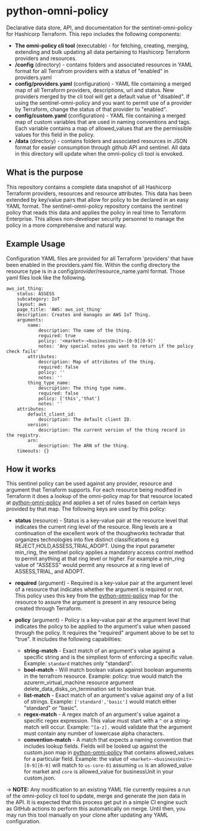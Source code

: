 # python-omni-policy
Declarative data store, API, and documentation for the sentinel-omni-policy for Hashicorp Terraform.  This repo includes the following components:

- **The omni-policy cli tool** (executable) - for fetching, creating, merging, extending and bulk updating all data pertaining to Hashicorp Terraform providers and resources.
- **/config** (directory) - contains folders and associated resources in YAML format for all Terrafrom providers with a status of "enabled" in providers.yaml
- **config/providers.yaml** (configuration) - YAML file containing a merged map of all Terraform providers, descriptions, url and status.  New providers merged by the cli tool will get a default value of "disabled".  If using the sentinel-omni-policy and you want to permit use of a provider by Terraform, change the status of that provider to "enabled".
- **config/custom.yaml** (configuration) - YAML file containing a merged map of custom variables that are used in naming conventions and tags.  Each variable contains a map of allowed_values that are the permissible values for this field in the policy.
- **/data** (directory) - contains folders and associated resources in JSON format for easier consumption through github API and sentinel.  All data in this directory will update when the omni-policy cli tool is envoked.

## What is the purpose
This repository contains a complete data snapshot of all Hashicorp Terraform providers, resources and resource attributes.  This data has been extended by key/value pairs that allow for policy to be declared in an easy YAML format.  The sentinel-omni-policy repository contains the sentinel policy that reads this data and applies the policy in real time to Terraform Enterprise.  This allows non-developer security personnel to manage the policy in a more comprehensive and natural way.

## Example Usage
Configuration YAML files are provided for all Terraform 'providers' that have been enabled in the providers.yaml file.  Within the config directory the resource type is in a config/$provider/$resource_name.yaml format.  Those yaml files look like the following.

```
aws_iot_thing:
    status: ASSESS
    subcategory: IoT
    layout: aws
    page_title: 'AWS: aws_iot_thing'
    description: Creates and manages an AWS IoT Thing.
    arguments:
        name:
            description: The name of the thing.
            required: true
            policy: '<market>-<businessUnit>-[0-9][0-9]'
            notes: 'Any special notes you want to return if the policy check fails'
        attributes:
            description: Map of attributes of the thing.
            required: false
            policy: ''
            notes: ''
        thing_type_name:
            description: The thing type name.
            required: false
            policy: ['this','that']
            notes: ''
    attributes:
        default_client_id:
            description: The default client ID.
        version:
            description: The current version of the thing record in the registry.
        arn:
            description: The ARN of the thing.
    timeouts: {}
```

## How it works
 This sentinel policy can be used against any provider, resource and argument that Terraform supports.  For each resource being modified in Terraform it does a lookup of the omni-policy map for that resource located at [python-omni-policy](https://github.com/openrba/python-omni-policy) and applies a set of rules based on certain keys provided by that map.  The following keys are used by this policy:

 - **status** (resource) - Status is a key-value pair at the resource level that indicates the current ring level of the resource.  Ring levels are a continuation of the excellent work of the thoughworks techradar that organizes technologies into five distinct classifications e.g REJECT,HOLD,ASSESS,TRIAL,ADOPT. Using the input parameter min_ring, the sentinel policy applies a mandatory access control method to permit anything at that ring level or higher.  For example a min_ring value of "ASSESS" would permit any resource at a ring level of ASSESS,TRIAL, and ADOPT.

- **required** (argument) - Required is a key-value pair at the argument level of a resource that indicates whether the argument is required or not.  This policy uses this key from the [python-omni-policy](https://github.com/openrba/python-omni-policy) map for the resource to assure the argument is present in any resource being created through Terraform.

- **policy** (argument) - Policy is a key-value pair at the argument level that indicates the policy to be applied to the argument's value when passed through the policy. It requires the "required" argument above to be set to "true". It includes the following capabilities:
    - **string-match** - Exact match of an argument's value against a specific string and is the simpliest form of enforcing a specific value.  Example: `standard` matches only "standard".
    - **bool-match** - Will match boolean values against boolean arguments in the terrafrom resource.  Example: policy: true would match the azurerm_virtual_machine resource argument delete_data_disks_on_termination set to boolean true.
    - **list-match** - Exact match of an argument's value against *any* of a list of strings.  Example: `['standard','basic']` would match either "standard" or "basic".
    - **regex-match** - A regex match of an argument's value against a specific regex expression.  This value must start with a `^` or a string-match will occur.  Example: `^[a-z].` would validate that the argument must contain any number of lowercase alpha characters.
    - **convention-match** - A match that expects a naming convention that includes lookup fields.  Fields will be looked up against the custom.json map in [python-omni-policy](https://github.com/openrba/python-omni-policy) that contains allowed_values for a particular field.  Example: the value of `<market>-<businessUnit>-[0-9][0-9]` will match to `us-core-01` assuming `us` is an allowed_value for market and `core` is allowed_value for businessUnit in your custom.json.

-> **NOTE:** Any modification to an existing YAML file currently requires a run of the omni-policy cli tool to update, merge and generate the json data in the API.  It is expected that this process get put in a simple CI engine such as GitHub actions to perform this automatically on merge.  Until then, you may run this tool manually on your clone after updating any YAML configuration.
 